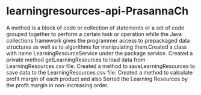 # learningresources-api-PrasannaCh
A method is a block of code or collection of statements or a set of code grouped together to perform a certain task or operation whīle the Java collections framework gives the programmer access to prepackaged data structures as well as to algorithms for manipulating them.Created a class with name LearningResourceService under the package service.
Created a private method getLearningResources to load data from LearningResources.csv file.
Created a method to saveLearningResources to save data to the LearningResources.csv file.
Created a method to calculate profit margin of each product and also Sorted the Learning Resources by the profit margin in non-increasing order.
